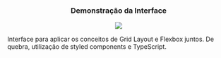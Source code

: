 <h3 align="center">
  Demonstração da Interface
</h3>


<p align="center">
  <img src="discordcloneview.gif" />
</p>




Interface para aplicar os conceitos de Grid Layout e Flexbox juntos. De quebra, utilização de styled components e TypeScript.



